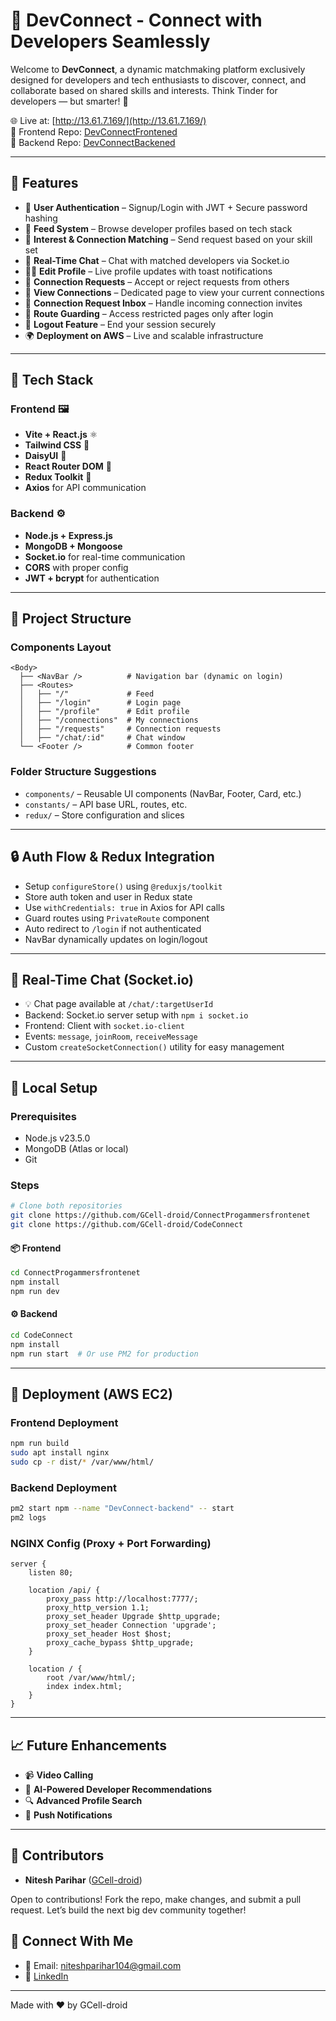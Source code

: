 # 📍 DevConnect - Connect with Developers Seamlessly

Welcome to **DevConnect**, a dynamic matchmaking platform exclusively designed for developers and tech enthusiasts to discover, connect, and collaborate based on shared skills and interests. Think Tinder for developers — but smarter! 🚀

🌐 Live at: [http://13.61.7.169/](http://13.61.7.169/)  
🔗 Frontend Repo: [DevConnectFrontened](https://github.com/GCell-droid/ConnectProgammersfrontenet)  
🔗 Backend Repo: [DevConnectBackened](https://github.com/GCell-droid/CodeConnect)

---

## 🧠 Features

- 🔐 **User Authentication** – Signup/Login with JWT + Secure password hashing
- 📰 **Feed System** – Browse developer profiles based on tech stack
- 💖 **Interest & Connection Matching** – Send request based on your skill set
- 💬 **Real-Time Chat** – Chat with matched developers via Socket.io
- 🧑‍💻 **Edit Profile** – Live profile updates with toast notifications
- 📄 **Connection Requests** – Accept or reject requests from others
- 🧾 **View Connections** – Dedicated page to view your current connections
- 📨 **Connection Request Inbox** – Handle incoming connection invites
- 🔐 **Route Guarding** – Access restricted pages only after login
- 🔁 **Logout Feature** – End your session securely
- 🌍 **Deployment on AWS** – Live and scalable infrastructure


---

## 🧰 Tech Stack

### Frontend 🖼️
- **Vite + React.js** ⚛️
- **Tailwind CSS** 🎨
- **DaisyUI** 🌼
- **React Router DOM** 🚦
- **Redux Toolkit** 🧠
- **Axios** for API communication

### Backend ⚙️
- **Node.js + Express.js**
- **MongoDB + Mongoose**
- **Socket.io** for real-time communication
- **CORS** with proper config
- **JWT + bcrypt** for authentication

---

## 🧭 Project Structure

### Components Layout

```
<Body>
  ├── <NavBar />          # Navigation bar (dynamic on login)
  ├── <Routes>
  │   ├── "/"             # Feed
  │   ├── "/login"        # Login page
  │   ├── "/profile"      # Edit profile
  │   ├── "/connections"  # My connections
  │   ├── "/requests"     # Connection requests
  │   ├── "/chat/:id"     # Chat window
  └── <Footer />          # Common footer
```

### Folder Structure Suggestions
- `components/` – Reusable UI components (NavBar, Footer, Card, etc.)
- `constants/` – API base URL, routes, etc.
- `redux/` – Store configuration and slices

---

## 🔒 Auth Flow & Redux Integration

- Setup `configureStore()` using `@reduxjs/toolkit`
- Store auth token and user in Redux state
- Use `withCredentials: true` in Axios for API calls
- Guard routes using `PrivateRoute` component
- Auto redirect to `/login` if not authenticated
- NavBar dynamically updates on login/logout

---

## 💬 Real-Time Chat (Socket.io)

- 💡 Chat page available at `/chat/:targetUserId`
- Backend: Socket.io server setup with `npm i socket.io`
- Frontend: Client with `socket.io-client`
- Events: `message`, `joinRoom`, `receiveMessage`
- Custom `createSocketConnection()` utility for easy management

---

## 🔧 Local Setup

### Prerequisites

- Node.js v23.5.0
- MongoDB (Atlas or local)
- Git

### Steps

```bash
# Clone both repositories
git clone https://github.com/GCell-droid/ConnectProgammersfrontenet
git clone https://github.com/GCell-droid/CodeConnect
```

#### 📦 Frontend

```bash
cd ConnectProgammersfrontenet
npm install
npm run dev
```

#### ⚙️ Backend

```bash
cd CodeConnect
npm install
npm run start  # Or use PM2 for production
```

---

## 🚀 Deployment (AWS EC2)

### Frontend Deployment

```bash
npm run build
sudo apt install nginx
sudo cp -r dist/* /var/www/html/
```

### Backend Deployment

```bash
pm2 start npm --name "DevConnect-backend" -- start
pm2 logs
```

### NGINX Config (Proxy + Port Forwarding)

```
server {
    listen 80;

    location /api/ {
        proxy_pass http://localhost:7777/;
        proxy_http_version 1.1;
        proxy_set_header Upgrade $http_upgrade;
        proxy_set_header Connection 'upgrade';
        proxy_set_header Host $host;
        proxy_cache_bypass $http_upgrade;
    }

    location / {
        root /var/www/html/;
        index index.html;
    }
}
```

---

## 📈 Future Enhancements

- 📹 **Video Calling**
- 🤖 **AI-Powered Developer Recommendations**
- 🔍 **Advanced Profile Search**
- 🔔 **Push Notifications**


---

## 🤝 Contributors

- **Nitesh Parihar**  ([GCell-droid](https://github.com/GCell-droid))

Open to contributions! Fork the repo, make changes, and submit a pull request. Let’s build the next big dev community together!



## 🔗 Connect With Me

- 📧 Email: niteshparihar104@gmail.com
- 💼 [LinkedIn](https://www.linkedin.com/in/nitesh-parihar-530415171/)

---

Made with ❤️ by GCell-droid